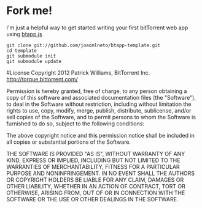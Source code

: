 Fork me! 
========

I'm just a helpful way to get started writing your first bitTorrent web app using [btapp.js](https://github.com/bittorrenttorque/btapp)

    git clone git://github.com/joaomlneto/btapp-template.git
    cd template
    git submodule init
    git submodule update

#License
Copyright 2012 Patrick Williams, BitTorrent Inc.  
http://torque.bittorrent.com/

Permission is hereby granted, free of charge, to any person obtaining
a copy of this software and associated documentation files (the
"Software"), to deal in the Software without restriction, including
without limitation the rights to use, copy, modify, merge, publish,
distribute, sublicense, and/or sell copies of the Software, and to
permit persons to whom the Software is furnished to do so, subject to
the following conditions:

The above copyright notice and this permission notice shall be
included in all copies or substantial portions of the Software.

THE SOFTWARE IS PROVIDED "AS IS", WITHOUT WARRANTY OF ANY KIND,
EXPRESS OR IMPLIED, INCLUDING BUT NOT LIMITED TO THE WARRANTIES OF
MERCHANTABILITY, FITNESS FOR A PARTICULAR PURPOSE AND
NONINFRINGEMENT. IN NO EVENT SHALL THE AUTHORS OR COPYRIGHT HOLDERS BE
LIABLE FOR ANY CLAIM, DAMAGES OR OTHER LIABILITY, WHETHER IN AN ACTION
OF CONTRACT, TORT OR OTHERWISE, ARISING FROM, OUT OF OR IN CONNECTION
WITH THE SOFTWARE OR THE USE OR OTHER DEALINGS IN THE SOFTWARE.
